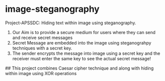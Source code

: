# image-steganography
Project-APSSDC: Hiding text within image using steganography. 
<ol>
  <li>Our Aim is to provide a secure medium for users where they can send and receive secret messages</li>
  <li>Secret Message are embedded into the image using steganograhpy techniques with a secret key.</li>
  <li>The sender encrypts the message into image using a secret key and the receiver must enter the same key to see the actual secret message!</li>  
</ol>
## This project combines Caesar cipher technique and along with hiding within image using XOR operations
